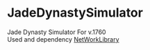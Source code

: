 # JadeDynastySimulator
Jade Dynasty Simulator For v.1760 <br/>
Used and dependency <a href='https://github.com/polison/NetWorkLibrary/tree/master/NetWorkLibrary'>NetWorkLibrary</a>
